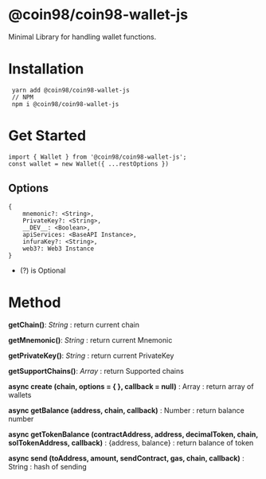 # @coin98/coin98-wallet-js
Minimal Library for handling wallet functions.

# Installation

     yarn add @coin98/coin98-wallet-js
     // NPM
     npm i @coin98/coin98-wallet-js

# Get Started

    import { Wallet } from '@coin98/coin98-wallet-js';
    const wallet = new Wallet({ ...restOptions })

## Options

    {
	    mnemonic?: <String>,
	    PrivateKey?: <String>,
	    __DEV__: <Boolean>,
	    apiServices: <BaseAPI Instance>,
	    infuraKey?: <String>, 
	    web3?: Web3 Instance
    }

* (?) is Optional
# Method

**getChain()**: *String* :  return current chain

**getMnemonic()**: *String* : return current Mnemonic

**getPrivateKey()**: *String* : return current PrivateKey

**getSupportChains()**: *Array* : return Supported chains

**async  create (chain, options = { }, callback = null)** :  Array : return array of wallets

**async  getBalance (address, chain, callback)** : Number : return balance number

**async  getTokenBalance (contractAddress, address, decimalToken, chain, solTokenAddress, callback)** : {address, balance} : return balance of token

**async  send (toAddress, amount, sendContract, gas, chain, callback)**  : String : hash of sending